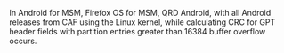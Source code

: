 In Android for MSM, Firefox OS for MSM, QRD Android, with all Android releases from CAF using the Linux kernel, while calculating CRC for GPT header fields with partition entries greater than 16384 buffer overflow occurs.